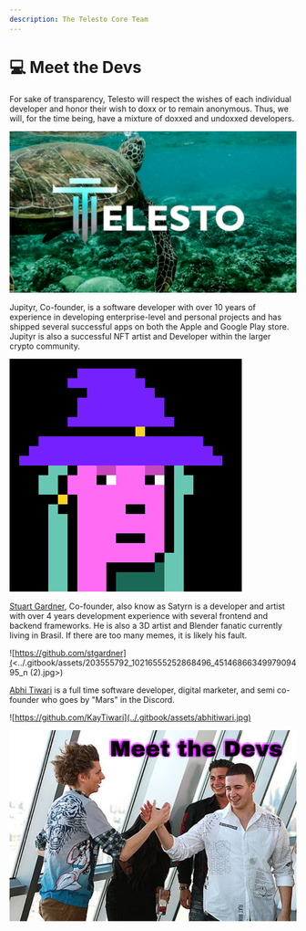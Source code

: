 ```yaml
---
description: The Telesto Core Team
---
```


# 💻 Meet the Devs

For sake of transparency, Telesto will respect the wishes of each individual developer and honor their wish to doxx or to remain anonymous. Thus, we will, for the time being, have a mixture of doxxed and undoxxed developers.

![](../.gitbook/assets/TELESTOTURTLE1.15.png)

Jupityr, Co-founder, is a software developer with over 10 years of experience in developing enterprise-level and personal projects and has shipped several successful apps on both the Apple and Google Play store. Jupityr is also a successful NFT artist and Developer within the larger crypto community.&#x20;

![](../.gitbook/assets/1.png)

[Stuart Gardner](https://www.linkedin.com/in/stuarttgardner/), Co-founder, also know as Satyrn is a developer and artist with over 4 years development experience with several frontend and backend frameworks. He is also a 3D artist and Blender fanatic currently living in Brasil. If there are too many memes, it is likely his fault.

![https://github.com/stgardner](<../.gitbook/assets/203555792\_10216555252868496\_4514686634997909495\_n (2).jpg>)



[Abhi Tiwari](https://www.linkedin.com/in/abhi-kay-tiwari/) is a full time software developer, digital marketer, and semi co-founder who goes by "Mars" in the Discord.&#x20;

![https://github.com/KayTiwari](../.gitbook/assets/abhitiwari.jpg)

![](<../.gitbook/assets/image0 (4).jpeg>)
